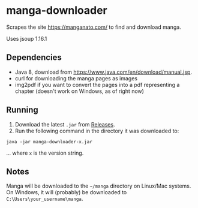 # manga-downloader

Scrapes the site https://manganato.com/ to find and download manga.

Uses jsoup 1.16.1

## Dependencies

- Java 8, download from https://www.java.com/en/download/manual.jsp.
- curl for downloading the manga pages as images
- img2pdf if you want to convert the pages into a pdf representing a chapter (doesn't work on Windows, as of right now)

## Running

1. Download the latest `.jar` from [Releases](https://github.com/zahinabrer5/manga-downloader/releases).
2. Run the following command in the directory it was downloaded to:
```
java -jar manga-downloader-x.jar
```
... where `x` is the version string.

## Notes
Manga will be downloaded to the `~/manga` directory on Linux/Mac systems. On Windows, it will (probably) be downloaded to `C:\Users\your_username\manga`.
